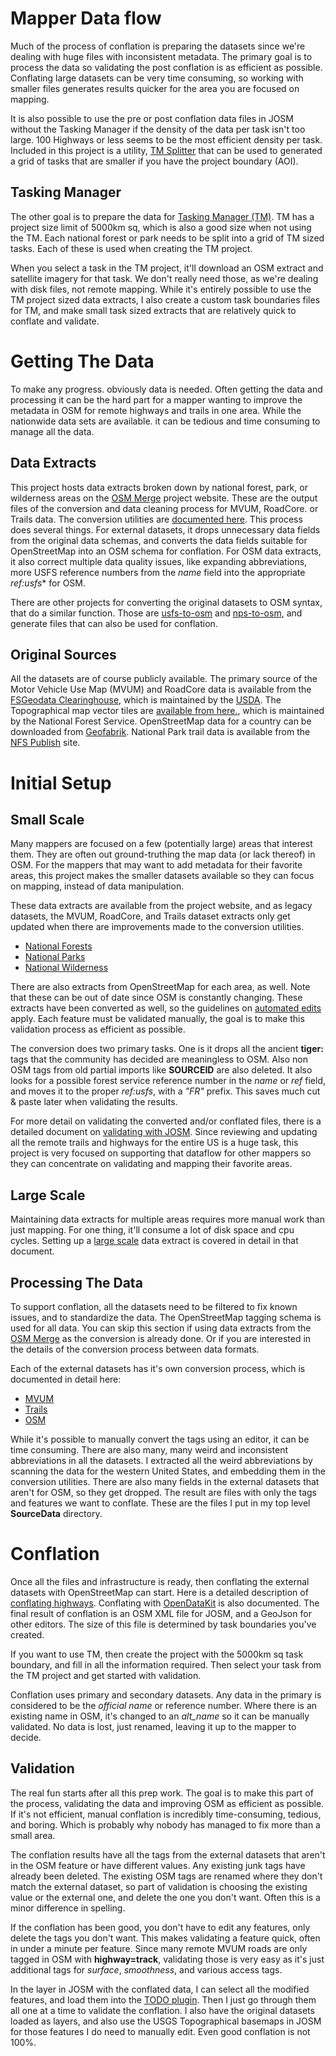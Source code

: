 # Mapper Data flow

Much of the process of conflation is preparing the datasets since
we're dealing with huge files with inconsistent metadata. The primary
goal is to process the data so validating the post conflation is as
efficient as possible. Conflating large datasets can be very time
consuming, so working with smaller files generates results quicker for
the area you are focused on mapping.

It is also possible to use the pre or post conflation data files in
JOSM without the Tasking Manager if the density of the data per task
isn't too large. 100 Highways or less seems to be the most efficient
density per task. Included in this project is a utility,
[TM Splitter](https://osm-merge.github.io/osm-merge/tm-splitter/) that
can be used to generated a grid of tasks that are smaller if you have
the project boundary (AOI).

## Tasking Manager

The other goal is to prepare the data for [Tasking
Manager (TM)](https://wiki.openstreetmap.org/wiki/Tasking_Manager). TM
has a project size limit of 5000km sq, which is also a good size when
not using the TM. Each national forest or park needs to be split into
a grid of TM sized tasks. Each of these is used when creating the
TM project.

When you select a task in the TM project, it'll download an OSM
extract and satellite imagery for that task. We don't really need
those, as we're dealing with disk files, not remote mapping. While
it's entirely possible to use the TM project sized data extracts, I
also create a custom task boundaries files for TM, and make small task
sized extracts that are relatively quick to conflate and validate.

# Getting The Data

To make any progress. obviously data is needed. Often getting the data
and processing it can be the hard part for a mapper wanting to improve
the metadata in OSM for remote highways and trails in one area. While
the nationwide data sets are available. it can be tedious and time
consuming to manage all the data.

## Data Extracts

This project hosts data extracts broken down by national forest, park,
or wilderness areas on the [OSM Merge](https://osmmerge.org/]) project
website. These are the output files of the conversion and data
cleaning process for MVUM, RoadCore. or Trails data. The conversion
utilities are [documented
here](https://osm-merge.github.io/osm-merge/utilities/). This process
does several things. For external datasets, it drops unnecessary data
fields from the original data schemas, and converts the data fields
suitable for OpenStreetMap into an OSM schema for conflation. For OSM
data extracts, it also correct multiple data quality issues, like
expanding abbreviations, more USFS reference numbers from the *name*
field into the appropriate *ref:usfs** for OSM.

There are other projects for converting the original datasets to OSM
syntax, that do a similar function. Those are
[usfs-to-osm](https://github.com/jake-low/usfs-to-osm) and
[nps-to-osm](https://github.com/jake-low/nps-to-osm), and generate
files that can also be used for conflation.

## Original Sources

All the datasets are of course publicly available. The primary
source of the Motor Vehicle Use Map (MVUM) and RoadCore data is
available from the [FSGeodata
Clearinghouse](https://data.fs.usda.gov/geodata/edw/datasets.php?dsetCategory=transportation),
which is maintained by the [USDA](https://www.usda.gov/). The
Topographical map vector tiles are [available from
here.](https://prd-tnm.s3.amazonaws.com/index.html?prefix=StagedProducts/TopoMapVector/),
which is maintained by the National Forest Service. OpenStreetMap data
for a country can be downloaded from
[Geofabrik](http://download.geofabrik.de/north-america.html). National
Park trail data is available from the
[NFS Publish](https://data.fs.usda.gov/geodata/edw/edw_resources/shp/S_USA.TrailNFS_Publish.zip)
site.

# Initial Setup

## Small Scale

Many mappers are focused on a few (potentially large) areas that
interest them. They are often out ground-truthing the map data (or
lack thereof) in OSM. For the mappers that may want to add metadata
for their favorite areas, this project makes the smaller datasets
available so they can focus on mapping, instead of data manipulation.

These data extracts are available from the project website, and as
legacy datasets, the MVUM, RoadCore, and Trails dataset extracts only
get updated when there are improvements made to the conversion
utilities.

* [National Forests](https://osmmerge.org/SourceData/Forests)
* [National Parks](https://osmmerge.org/SourceData/Parks)
* [National Wilderness](https://osmmerge.org/SourceData/Wilderness)

There are also extracts from OpenStreetMap for each area, as
well. Note that these can be out of date since OSM is constantly
changing. These extracts have been converted as well, so the
guidelines on [automated
edits](https://wiki.openstreetmap.org/wiki/Automated_Edits_code_of_conduct)
apply. Each feature must be validated manually, the goal is to make
this validation process as efficient as possible.

The conversion does two primary tasks. One is it drops all the ancient
__tiger:__ tags that the community has decided are meaningless to
OSM. Also non OSM tags from old partial imports like __SOURCEID__ are
also deleted. It also looks for a possible forest service reference
number in the *name* or *ref* field, and moves it to the proper
*ref:usfs*, with a *"FR"* prefix. This saves much cut & paste later
when validating the results.

For more detail on validating the converted and/or conflated files,
there is a detailed document on [validating with
JOSM](validating.md). Since reviewing and updating all the remote
trails and highways for the entire US is a huge task, this project is
very focused on supporting that dataflow for other mappers so they can
concentrate on validating and mapping their favorite areas.

## Large Scale

Maintaining data extracts for multiple areas requires more manual work
than just mapping. For one thing, it'll consume a lot of disk space
and cpu cycles. Setting up a [large scale](setup.md) data extract is
covered in detail in that document.

## Processing The Data

To support conflation, all the datasets need to be filtered to fix
known issues, and to standardize the data. The OpenStreetMap tagging
schema is used for all data. You can skip this section if using data
extracts from the [OSM Merge](https://osmmerge.org) as the conversion
is already done. Or if you are interested in the details of the
conversion process between data formats.

Each of the external datasets has it's own conversion process, which
is documented in detail here:

* [MVUM](mvum.md)
* [Trails](trails.md)
* [OSM](osmhighways.md)

While it's possible to manually convert the tags using an editor, it
can be time consuming. There are also many, many weird and
inconsistent abbreviations in all the datasets. I extracted all the
weird abbreviations by scanning the data for the western United
States, and embedding them in the conversion utilities. There are also
many fields in the external datasets that aren't for OSM, so they get
dropped. The result are files with only the tags and features we want
to conflate. These are the files I put in my top level __SourceData__
directory.

# Conflation

Once all the files and infrastructure is ready, then conflating
the external datasets with OpenStreetMap can start. Here is a detailed
description of [conflating highways](highways.md). Conflating with 
[OpenDataKit](odkconflation.md) is also documented. The final result
of conflation is an OSM XML file for JOSM, and a GeoJson for other
editors. The size of this file is determined by task boundaries you've
created.

If you want to use TM, then create the project with the 5000km sq task
boundary, and fill in all the information required. Then select your
task from the TM project and get started with validation.

Conflation uses primary and secondary datasets. Any data in the
primary is considered to be the *official name* or reference
number. Where there is an existing name in OSM, it's changed to an
*alt_name* so it can be manually validated. No data is lost, just
renamed, leaving it up to the mapper to decide.

## Validation

The real fun starts after all this prep work. The goal is to make
this part of the process, validating the data and improving OSM as
efficient as possible. If it's not efficient, manual conflation is
incredibly time-consuming, tedious, and boring. Which is probably why
nobody has managed to fix more than a small area.

The conflation results have all the tags from the external datasets
that aren't in the OSM feature or have different values. Any existing
junk tags have already been deleted. The existing OSM tags are renamed
where they don't match the external dataset, so part of validation is
choosing the existing value or the external one, and delete the one
you don't want. Often this is a minor difference in spelling.

If the conflation has been good, you don't have to edit any features,
only delete the tags you don't want. This makes validating a feature
quick, often in under a minute per feature. Since many remote MVUM
roads are only tagged in OSM with __highway=track__, validating those
is very easy as it's just additional tags for *surface*, *smoothness*,
and various access tags.

In the layer in JOSM with the conflated data, I can select all the
modified features, and load them into the
[TODO plugin](https://wiki.openstreetmap.org/wiki/JOSM/Plugins/TODO_list). Then
I just go through them all one at a time to validate the conflation. I
also have the original datasets loaded as layers, and also use the
USGS Topographical basemaps in JOSM for those features I do need to
manually edit. Even good conflation is not 100%.
